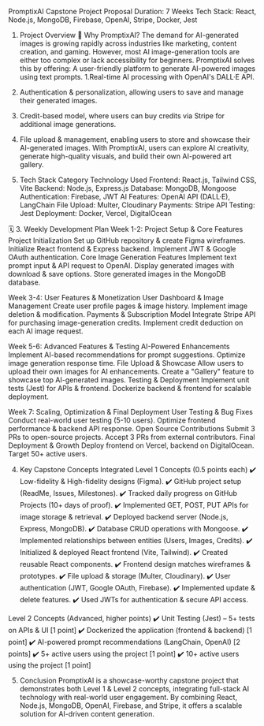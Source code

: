 PromptixAI Capstone Project Proposal
Duration: 7 Weeks
Tech Stack: React, Node.js, MongoDB, Firebase, OpenAI, Stripe, Docker, Jest

 1. Project Overview
🔹 Why PromptixAI?
The demand for AI-generated images is growing rapidly across industries like marketing, content creation, and gaming. However, most AI image-generation tools are either too complex or lack accessibility for beginners.
PromptixAI solves this by offering:  A user-friendly platform to generate AI-powered images using text prompts.
1.Real-time AI processing with OpenAI's DALL·E API.
2. Authentication & personalization, allowing users to save and manage their generated images.
3. Credit-based model, where users can buy credits via Stripe for additional image generations.
4. File upload & management, enabling users to store and showcase their AI-generated images.
With PromptixAI, users can explore AI creativity, generate high-quality visuals, and build their own AI-powered art gallery.

 2. Tech Stack
Category
Technology Used
 Frontend:
React.js, Tailwind CSS, Vite
 Backend:
Node.js, Express.js
 Database:
MongoDB, Mongoose
Authentication:
Firebase, JWT
 AI Features:
OpenAI API (DALL·E), LangChain
 File Upload:
Multer, Cloudinary
 Payments:
Stripe API
 Testing:
Jest
 Deployment:
Docker, Vercel, DigitalOcean


🗓 3. Weekly Development Plan
 Week 1-2: Project Setup & Core Features
 Project Initialization
Set up GitHub repository & create Figma wireframes.
Initialize React frontend & Express backend.
Implement JWT & Google OAuth authentication.
Core Image Generation Features
Implement text prompt input & API request to OpenAI.
Display generated images with download & save options.
Store generated images in the MongoDB database.

 Week 3-4: User Features & Monetization
 User Dashboard & Image Management
Create user profile pages & image history.
Implement image deletion & modification.
Payments & Subscription Model
Integrate Stripe API for purchasing image-generation credits.
Implement credit deduction on each AI image request.

 Week 5-6: Advanced Features & Testing
 AI-Powered Enhancements
Implement AI-based recommendations for prompt suggestions.
Optimize image generation response time.
 File Upload & Showcase
Allow users to upload their own images for AI enhancements.
Create a "Gallery" feature to showcase top AI-generated images.
 Testing & Deployment
Implement unit tests (Jest) for APIs & frontend.
Dockerize backend & frontend for scalable deployment.

 Week 7: Scaling, Optimization & Final Deployment
 User Testing & Bug Fixes
Conduct real-world user testing (5-10 users).
Optimize frontend performance & backend API response.
 Open Source Contributions
Submit 3 PRs to open-source projects.
Accept 3 PRs from external contributors.
 Final Deployment & Growth
Deploy frontend on Vercel, backend on DigitalOcean.
Target 50+ active users.

 4. Key Capstone Concepts Integrated
 Level 1 Concepts (0.5 points each)
✔️ Low-fidelity & High-fidelity designs (Figma).
✔️ GitHub project setup (ReadMe, Issues, Milestones).
✔️ Tracked daily progress on GitHub Projects (10+ days of proof).
✔️ Implemented GET, POST, PUT APIs for image storage & retrieval.
✔️ Deployed backend server (Node.js, Express, MongoDB).
✔️ Database CRUD operations with Mongoose.
✔️ Implemented relationships between entities (Users, Images, Credits).
✔️ Initialized & deployed React frontend (Vite, Tailwind).
✔️ Created reusable React components.
✔️ Frontend design matches wireframes & prototypes.
✔️ File upload & storage (Multer, Cloudinary).
✔️ User authentication (JWT, Google OAuth, Firebase).
✔️ Implemented update & delete features.
✔️ Used JWTs for authentication & secure API access.

 Level 2 Concepts (Advanced, higher points)
✔️ Unit Testing (Jest) – 5+ tests on APIs & UI [1 point]
✔️ Dockerized the application (frontend & backend) [1 point]
✔️ AI-powered prompt recommendations (LangChain, OpenAI) [2 points]
✔️ 5+ active users using the project [1 point]
✔️ 10+ active users using the project [1 point]

 5. Conclusion
PromptixAI is a showcase-worthy capstone project that demonstrates both Level 1 & Level 2 concepts, integrating full-stack AI technology with real-world user engagement. By combining React, Node.js, MongoDB, OpenAI, Firebase, and Stripe, it offers a scalable solution for AI-driven content generation. 


